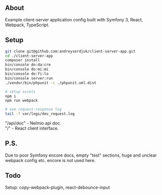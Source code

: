 About
-----
Example client-server application config built with Symfony 3, React, Webpack, TypeScript.

Setup
-----
```bash
git clone git@github.com:andreyserdjuk/client-server-app.git
cd ./client-server-app
composer install
bin/console do:da:cre
bin/console do:mi:mi
bin/console do:fi:lo
bin/console server:run
./vendor/bin/phpunit -c ./phpunit.xml.dist

# setup assets
npm i
npm run webpack

# see request-response log
tail -f var/logs/dev_request.log
```
"/api/doc" - Nelmio api doc.  
"/" - React client interface.

P.S.
----
Due to poor Symfony encore docs, empty "test" sections, 
huge and unclear webpack config etc. encore is not used here.

Todo
----
Setup: copy-webpack-plugin, react-debounce-input
